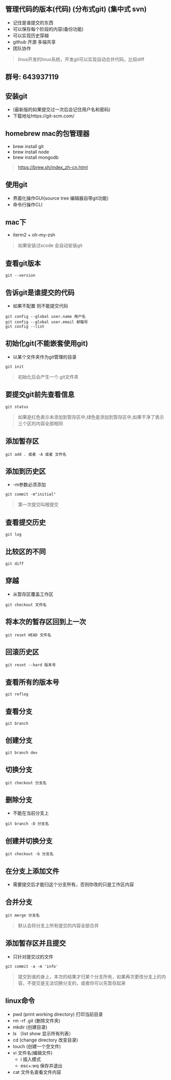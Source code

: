 ## 管理代码的版本(代码) (分布式git) (集中式 svn)
- 记住是谁提交的东西
- 可以保存每个阶段的内容(备份功能)
- 可以实现历史穿越
- github 开源 多端共享
- 团队协作

> linus开发的linux系统，开发git可以实现自动合并代码，比较diff

## 群号: 643937119

## 安装git
- (最新版的如果提交过一次后会记住用户名和密码)
- 下载地址https://git-scm.com/

## homebrew mac的包管理器
- brew install git
- brew install node
- brew install mongodb

> https://brew.sh/index_zh-cn.html


## 使用git
- 界面化操作GUI(source tree 编辑器自带git功能)
- 命令行操作CLI

## mac下
- iterm2 + oh-my-zsh

> 如果安装过xcode 会自动安装git

## 查看git版本
```
git --version
```

## 告诉git是谁提交的代码
- 如果不配置 则不能提交代码
```
git config --global user.name 用户名
git config --global user.email 邮箱号
git config --list
```

## 初始化git(不能嵌套使用git)
- 以某个文件夹作为git管理的目录
```
git init
```

> 初始化后会产生一个.git文件夹

## 要提交git前先查看信息
```
git status
```

> 如果是红色表示未添加到暂存区中,绿色是添加到暂存区中,如果干净了表示 三个区的内容全部相同

## 添加暂存区
```
git add . 或者 -A 或者 文件名
```

## 添加到历史区
- -m参数必须添加
```
git commit -m"initial"
```

> 第一次提交叫根提交

## 查看提交历史
```
git log
```

## 比较区的不同
```
git diff
```


## 穿越
- 从暂存区覆盖工作区
```
git checkout 文件名
```

## 将本次的暂存区回到上一次
```
git reset HEAD 文件名
```

## 回滚历史区
```
git reset --hard 版本号
```

## 查看所有的版本号
```
git reflog
```

## 查看分支
```
git branch
```

## 创建分支
```
git branch dev
```

## 切换分支
```
git checkout 分支名
```

## 删除分支
- 不能在当前分支上
```
git branch -D 分支名
```

## 创建并切换分支
```
git checkout -b 分支名
```

## 在分支上添加文件
- 需要提交后才能归这个分支所有，否则你改的只是工作区内容

## 合并分支
```
git merge 分支名
```

> 默认会将分支上所有提交的内容全部合并

## 添加暂存区并且提交
- 只针对提交过的文件
```
git commit -a -m 'info'
```

> 提交到谁的身上，本次的结果才归某个分支所有，如果再次更改分支上的内容，不提交是无法切换分支的，或者你可以先暂存起来



## linux命令
- pwd (print working directory) 打印当前目录
- rm -rf .git (删除文件夹)
- mkdir (创建目录)
- ls （list show 显示所有列表）
- cd (change directory 改变目录)
- touch (创建一个空文件)
- vi 文件名(编辑文件)
    - i 插入模式
    - esc+:wq 保存并退出
- cat 文件名查看文件内容